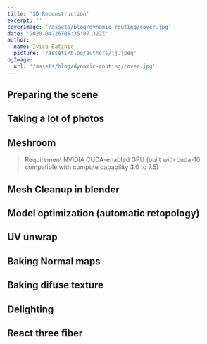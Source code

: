 ```yaml
---
title: '3D Reconstruction'
excerpt: ''
coverImage: '/assets/blog/dynamic-routing/cover.jpg'
date: '2020-04-26T05:35:07.322Z'
author:
  name: Ivica Batinic
  picture: '/assets/blog/authors/jj.jpeg'
ogImage:
  url: '/assets/blog/dynamic-routing/cover.jpg'
---
```


## Preparing the scene

## Taking a lot of photos

## Meshroom

> Requirement
> NVIDIA CUDA-enabled GPU (built with cuda-10 compatible with compute capability 3.0 to 7.5)

## Mesh Cleanup in blender

## Model optimization (automatic retopology)

## UV unwrap

## Baking Normal maps

## Baking difuse texture

## Delighting

## React three fiber
